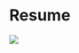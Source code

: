 # Resume
[![](https://fancy-farmhouse-186.notion.site/Big-Data-9c408a593869472698fee08aae12da08)](https://praktikum.yandex.ru/ "Яндекс практикум")
